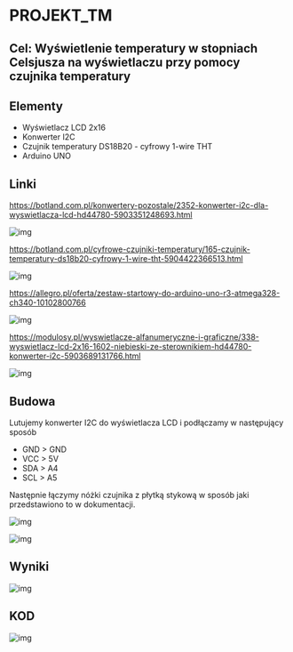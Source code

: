 # PROJEKT_TM


## Cel: Wyświetlenie temperatury w stopniach Celsjusza na wyświetlaczu przy pomocy czujnika temperatury 



## Elementy

* Wyświetlacz LCD 2x16
* Konwerter I2C
* Czujnik temperatury DS18B20 - cyfrowy 1-wire THT
* Arduino UNO
	
## Linki

https://botland.com.pl/konwertery-pozostale/2352-konwerter-i2c-dla-wyswietlacza-lcd-hd44780-5903351248693.html

![img](./konwerter.jpg)

https://botland.com.pl/cyfrowe-czujniki-temperatury/165-czujnik-temperatury-ds18b20-cyfrowy-1-wire-tht-5904422366513.html

![img](./czujniktemp.jpg)

https://allegro.pl/oferta/zestaw-startowy-do-arduino-uno-r3-atmega328-ch340-10102800766  

![img](./zestawarduino.jpg)

https://modulosy.pl/wyswietlacze-alfanumeryczne-i-graficzne/338-wyswietlacz-lcd-2x16-1602-niebieski-ze-sterownikiem-hd44780-konwerter-i2c-5903689131766.html

![img](./LCD.jpg)

## Budowa

Lutujemy konwerter I2C do wyświetlacza LCD i podłączamy w następujący sposób 

* GND > GND 
* VCC > 5V
* SDA > A4
* SCL > A5


Następnie łączymy nóżki czujnika z płytką stykową w sposób jaki przedstawiono to w dokumentacji.


![img](./temperatura1.jpg)

![img](./temperatura2.jpg)

## Wyniki

![img](./Wyniki.jpg)

## KOD
![img](./kod.jpg)
